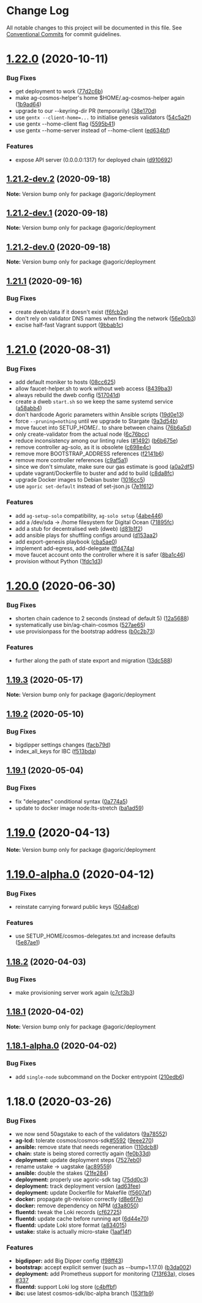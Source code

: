 # Change Log

All notable changes to this project will be documented in this file.
See [Conventional Commits](https://conventionalcommits.org) for commit guidelines.

# [1.22.0](https://github.com/Agoric/agoric-sdk/compare/@agoric/deployment@1.21.2-dev.2...@agoric/deployment@1.22.0) (2020-10-11)


### Bug Fixes

* get deployment to work ([77d2c6b](https://github.com/Agoric/agoric-sdk/commit/77d2c6b47bc18a503b46949e59fc0fe6d5a14225))
* make ag-cosmos-helper's home $HOME/.ag-cosmos-helper again ([1b9ad64](https://github.com/Agoric/agoric-sdk/commit/1b9ad647916d2c8de11b5f884bb88613e95ddcaa))
* upgrade to our --keyring-dir PR (temporarily) ([38e170d](https://github.com/Agoric/agoric-sdk/commit/38e170d42c2af74a565749d040f365905cd0d3fc))
* use `gentx --client-home=...` to initialise genesis validators ([54c5a2f](https://github.com/Agoric/agoric-sdk/commit/54c5a2f2e23f7f9df254b35f2657e449d9fb847a))
* use gentx --home-client flag ([5595b41](https://github.com/Agoric/agoric-sdk/commit/5595b410377116b7a2d20d39a46ec87d2b5ea01f))
* use gentx --home-server instead of --home-client ([ed634bf](https://github.com/Agoric/agoric-sdk/commit/ed634bfbe976ca48a203b4f44b3eb0d62e1edd82))


### Features

* expose API server (0.0.0.0:1317) for deployed chain ([d910692](https://github.com/Agoric/agoric-sdk/commit/d9106926fec9250ac48dfe918e73258c0cf2af60))





## [1.21.2-dev.2](https://github.com/Agoric/agoric-sdk/compare/@agoric/deployment@1.21.2-dev.1...@agoric/deployment@1.21.2-dev.2) (2020-09-18)

**Note:** Version bump only for package @agoric/deployment





## [1.21.2-dev.1](https://github.com/Agoric/agoric-sdk/compare/@agoric/deployment@1.21.2-dev.0...@agoric/deployment@1.21.2-dev.1) (2020-09-18)

**Note:** Version bump only for package @agoric/deployment





## [1.21.2-dev.0](https://github.com/Agoric/agoric-sdk/compare/@agoric/deployment@1.21.1...@agoric/deployment@1.21.2-dev.0) (2020-09-18)

**Note:** Version bump only for package @agoric/deployment





## [1.21.1](https://github.com/Agoric/agoric-sdk/compare/@agoric/deployment@1.21.0...@agoric/deployment@1.21.1) (2020-09-16)


### Bug Fixes

* create dweb/data if it doesn't exist ([f6fcb2e](https://github.com/Agoric/agoric-sdk/commit/f6fcb2e89a205b9861ade6b0295d9c1376fc8c00))
* don't rely on validator DNS names when finding the network ([56e0cb3](https://github.com/Agoric/agoric-sdk/commit/56e0cb363af5d6130e74ee6b1b5335c200f4042e))
* excise half-fast Vagrant support ([9bbab1c](https://github.com/Agoric/agoric-sdk/commit/9bbab1c204a0c44bad2e51bcd0f7d08ad02b5a5b))





# [1.21.0](https://github.com/Agoric/agoric-sdk/compare/@agoric/deployment@1.20.0...@agoric/deployment@1.21.0) (2020-08-31)


### Bug Fixes

* add default moniker to hosts ([08cc625](https://github.com/Agoric/agoric-sdk/commit/08cc6258d5eadadd363f79fd257ff3cacd442a0a))
* allow faucet-helper.sh to work without web access ([8439ba3](https://github.com/Agoric/agoric-sdk/commit/8439ba34ed15347428c7fcffcb8b4458d49d6863))
* always rebuild the dweb config ([517041d](https://github.com/Agoric/agoric-sdk/commit/517041dd13ca16e5b915578b0f0cf6f8f27158fd))
* create a dweb `start.sh` so we keep the same systemd service ([a58abb4](https://github.com/Agoric/agoric-sdk/commit/a58abb46bcd10adc0460312acd7f877411478d4c))
* don't hardcode Agoric parameters within Ansible scripts ([19d0e13](https://github.com/Agoric/agoric-sdk/commit/19d0e1387060b54d1cfe9892039105a2270570ed))
* force `--pruning=nothing` until we upgrade to Stargate ([9a3d54b](https://github.com/Agoric/agoric-sdk/commit/9a3d54bac54a92babe6fa1610c2a8c88f85a1e6a))
* move faucet into SETUP_HOME/.. to share between chains ([76b6a5d](https://github.com/Agoric/agoric-sdk/commit/76b6a5db54ddf299a4933e5654a19f9763aa33bf))
* only create-validator from the actual node ([6c76bcc](https://github.com/Agoric/agoric-sdk/commit/6c76bccae17d91b5e66ad6b43f9d684fec7d45cc))
* reduce inconsistency among our linting rules ([#1492](https://github.com/Agoric/agoric-sdk/issues/1492)) ([b6b675e](https://github.com/Agoric/agoric-sdk/commit/b6b675e2de110e2af19cad784a66220cab21dacf))
* remove controller ag-solo, as it is obsolete ([c698e4c](https://github.com/Agoric/agoric-sdk/commit/c698e4c8fc71f3a334bf546dce8d1994c2a68adf))
* remove more BOOTSTRAP_ADDRESS references ([f2141b6](https://github.com/Agoric/agoric-sdk/commit/f2141b68fe8f239e575e4a4dc7e6be70b1ffc7f0))
* remove more controller references ([c9af5a1](https://github.com/Agoric/agoric-sdk/commit/c9af5a11ac5ffa1afcbc47c6399f35945055e3b2))
* since we don't simulate, make sure our gas estimate is good ([a0a2df5](https://github.com/Agoric/agoric-sdk/commit/a0a2df5e614bc64a2ceddb4f988ba52dc611ffad))
* update vagrant/Dockerfile to buster and add to build ([c8da8fc](https://github.com/Agoric/agoric-sdk/commit/c8da8fc7b9194cc099bf4ec63fdadb84d8a7d8d1))
* upgrade Docker images to Debian buster ([1016cc5](https://github.com/Agoric/agoric-sdk/commit/1016cc5fa27624d2265398d8900f2d4847c9864f))
* use `agoric set-default` instead of set-json.js ([7e1f612](https://github.com/Agoric/agoric-sdk/commit/7e1f612ff3f78c9e614cc63c9aa98e0d1f1a2dd5))


### Features

* add `ag-setup-solo` compatibility, `ag-solo setup` ([4abe446](https://github.com/Agoric/agoric-sdk/commit/4abe4468a0626c2adfd170459c26c3fe973595a0))
* add a /dev/sda -> /home filesystem for Digital Ocean ([71895fc](https://github.com/Agoric/agoric-sdk/commit/71895fcb8489535f8f29569d65aaa889f94424e0))
* add a stub for decentralised web (dweb) ([d81b1f2](https://github.com/Agoric/agoric-sdk/commit/d81b1f262f365a994e2d5e29ff0aa027ed7b2841))
* add ansible plays for shuffling configs around ([d153aa2](https://github.com/Agoric/agoric-sdk/commit/d153aa24c43fef84614653fab401ce98d20b8c02))
* add export-genesis playbook ([cba5ae0](https://github.com/Agoric/agoric-sdk/commit/cba5ae0e5cf82b61c8d95f5be57a7d9edb94e5b1))
* implement add-egress, add-delegate ([ffd474a](https://github.com/Agoric/agoric-sdk/commit/ffd474abc292fbda4f314fb1715af7b4b6c92dcd))
* move faucet account onto the controller where it is safer ([8ba1c46](https://github.com/Agoric/agoric-sdk/commit/8ba1c462b9ecd5b47c19b7fe473b49de01e268ee))
* provision without Python ([1fdc1d3](https://github.com/Agoric/agoric-sdk/commit/1fdc1d31e7684705ebaf337be19271dbcdd9cbdc))





# [1.20.0](https://github.com/Agoric/agoric-sdk/compare/@agoric/deployment@1.19.3...@agoric/deployment@1.20.0) (2020-06-30)


### Bug Fixes

* shorten chain cadence to 2 seconds (instead of default 5) ([12a5688](https://github.com/Agoric/agoric-sdk/commit/12a568873236565491b90996c93b41b2edbdc055))
* systematically use bin/ag-chain-cosmos ([527ae65](https://github.com/Agoric/agoric-sdk/commit/527ae655acc95ccf9fd2968e551adbe6d2453113))
* use provisionpass for the bootstrap address ([b0c2b73](https://github.com/Agoric/agoric-sdk/commit/b0c2b73ec6ee5d0dda2d3a04c2b251a7ff0e0331))


### Features

* further along the path of state export and migration ([13dc588](https://github.com/Agoric/agoric-sdk/commit/13dc588ee3502df243e5e8038406b737df21ccd8))





## [1.19.3](https://github.com/Agoric/agoric-sdk/compare/@agoric/deployment@1.19.2...@agoric/deployment@1.19.3) (2020-05-17)

**Note:** Version bump only for package @agoric/deployment





## [1.19.2](https://github.com/Agoric/agoric-sdk/compare/@agoric/deployment@1.19.1...@agoric/deployment@1.19.2) (2020-05-10)


### Bug Fixes

* bigdipper settings changes ([facb79d](https://github.com/Agoric/agoric-sdk/commit/facb79d89a470371c67e89cb08656ed5cfdc5348))
* index_all_keys for IBC ([f513bda](https://github.com/Agoric/agoric-sdk/commit/f513bdabd413b36a8bcab28b598eed4fef7da561))





## [1.19.1](https://github.com/Agoric/agoric-sdk/compare/@agoric/deployment@1.19.0...@agoric/deployment@1.19.1) (2020-05-04)


### Bug Fixes

* fix "delegates" conditional syntax ([0a774a5](https://github.com/Agoric/agoric-sdk/commit/0a774a57be0697a8351f1a8523710f04e5368e82))
* update to docker image node:lts-stretch ([ba1ad59](https://github.com/Agoric/agoric-sdk/commit/ba1ad59eac598879ebbac27f50856e24f7621a35))





# [1.19.0](https://github.com/Agoric/agoric-sdk/compare/@agoric/deployment@1.19.0-alpha.0...@agoric/deployment@1.19.0) (2020-04-13)

**Note:** Version bump only for package @agoric/deployment





# [1.19.0-alpha.0](https://github.com/Agoric/agoric-sdk/compare/@agoric/deployment@1.18.2...@agoric/deployment@1.19.0-alpha.0) (2020-04-12)


### Bug Fixes

* reinstate carrying forward public keys ([504a8ce](https://github.com/Agoric/agoric-sdk/commit/504a8ce6a004d08c9436ed88a39e3c63ecb5202b))


### Features

* use SETUP_HOME/cosmos-delegates.txt and increase defaults ([5e87ae1](https://github.com/Agoric/agoric-sdk/commit/5e87ae1c501adf5b35371c30dc999bfcea8c75e6))





## [1.18.2](https://github.com/Agoric/agoric-sdk/compare/@agoric/deployment@1.18.1...@agoric/deployment@1.18.2) (2020-04-03)


### Bug Fixes

* make provisioning server work again ([c7cf3b3](https://github.com/Agoric/agoric-sdk/commit/c7cf3b3e0d5e0966ce87639ca1aa36546f365e38))





## [1.18.1](https://github.com/Agoric/agoric-sdk/compare/@agoric/deployment@1.18.1-alpha.0...@agoric/deployment@1.18.1) (2020-04-02)

**Note:** Version bump only for package @agoric/deployment





## [1.18.1-alpha.0](https://github.com/Agoric/agoric-sdk/compare/@agoric/deployment@1.18.0...@agoric/deployment@1.18.1-alpha.0) (2020-04-02)


### Bug Fixes

* add `single-node` subcommand on the Docker entrypoint ([210edb6](https://github.com/Agoric/agoric-sdk/commit/210edb683280791b0e74831860c7e93176dadbed))





# 1.18.0 (2020-03-26)


### Bug Fixes

* we now send 50agstake to each of the validators ([9a78552](https://github.com/Agoric/agoric-sdk/commit/9a78552606db91b7f678464b27261a391844916d))
* **ag-lcd:** tolerate cosmos/cosmos-sdk[#5592](https://github.com/Agoric/agoric-sdk/issues/5592) ([9eee270](https://github.com/Agoric/agoric-sdk/commit/9eee270beeeef415bad3a988c7ee890523f9d7e8))
* **ansible:** remove state that needs regeneration ([110dcb8](https://github.com/Agoric/agoric-sdk/commit/110dcb8625eb9d4d918f02c69e92451bcc77296b))
* **chain:** state is being stored correctly again ([fe0b33d](https://github.com/Agoric/agoric-sdk/commit/fe0b33d2d33b4989f63d1e7030de61b5e886e69f))
* **deployment:** update deployment steps ([7527eb0](https://github.com/Agoric/agoric-sdk/commit/7527eb01a3fd5fd4eb4db6f7e9452ccacfe39a74))
* rename ustake -> uagstake ([ac89559](https://github.com/Agoric/agoric-sdk/commit/ac895597e57a118948d686a0f60ebf8aed18d64e))
* **ansible:** double the stakes ([21fe284](https://github.com/Agoric/agoric-sdk/commit/21fe284d05094b0ac932ae39f30878e7f97c2df3))
* **deployment:** properly use agoric-sdk tag ([75dd0c3](https://github.com/Agoric/agoric-sdk/commit/75dd0c328a8aba9543d10af37408f2b4608faddc))
* **deployment:** track deployment version ([ad63fee](https://github.com/Agoric/agoric-sdk/commit/ad63fee58a55ca281a6f3b0a20392d81680ffa64))
* **deployment:** update Dockerfile for Makefile ([f5607af](https://github.com/Agoric/agoric-sdk/commit/f5607afd15742a6b5c2f064c616a2ce8bd0e6130))
* **docker:** propagate git-revision correctly ([d8e6f7e](https://github.com/Agoric/agoric-sdk/commit/d8e6f7eca73a9fe6ba5ce4f9a01d38cd768c89d1))
* **docker:** remove dependency on NPM ([d3a8050](https://github.com/Agoric/agoric-sdk/commit/d3a805029da851985ae59836f76f6a4dd794488b))
* **fluentd:** tweak the Loki records ([cf62725](https://github.com/Agoric/agoric-sdk/commit/cf627258476bbee4a297082048f6f5784e2e04fc))
* **fluentd:** update cache before running apt ([6d44e70](https://github.com/Agoric/agoric-sdk/commit/6d44e70bba2f52f62b6507b98548d26aa43443d8))
* **fluentd:** update Loki store format ([a834015](https://github.com/Agoric/agoric-sdk/commit/a834015d1e4f450ddc4a69f852005da425f70fca))
* **ustake:** stake is actually micro-stake ([1aaf14f](https://github.com/Agoric/agoric-sdk/commit/1aaf14f078d1defb09d52692e78dabb9854bbb27))


### Features

* **bigdipper:** add Big Dipper config ([f98ff43](https://github.com/Agoric/agoric-sdk/commit/f98ff43e6305e609c4ddaf953ff7b021a451ffaa))
* **bootstrap:** accept explicit semver (such as --bump=1.17.0) ([b3da002](https://github.com/Agoric/agoric-sdk/commit/b3da00237234353e8acfe121118a6a41e2ef41ba))
* **deployment:** add Prometheus support for monitoring ([713f63a](https://github.com/Agoric/agoric-sdk/commit/713f63a4b3ca347ba3c65283228dc33665fc10b3)), closes [#337](https://github.com/Agoric/agoric-sdk/issues/337)
* **fluentd:** support Loki log store ([c4bffbf](https://github.com/Agoric/agoric-sdk/commit/c4bffbf6e175e8df8bc321d5e955e200118e61bf))
* **ibc:** use latest cosmos-sdk/ibc-alpha branch ([153f1b9](https://github.com/Agoric/agoric-sdk/commit/153f1b9d0c1890b7534e749f1e065d5fbdfa3236))
